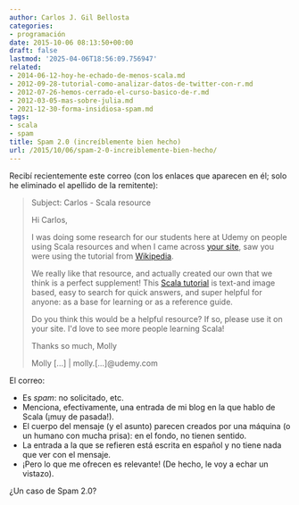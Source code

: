 ```yaml
---
author: Carlos J. Gil Bellosta
categories:
- programación
date: 2015-10-06 08:13:50+00:00
draft: false
lastmod: '2025-04-06T18:56:09.756947'
related:
- 2014-06-12-hoy-he-echado-de-menos-scala.md
- 2012-09-28-tutorial-como-analizar-datos-de-twitter-con-r.md
- 2012-07-26-hemos-cerrado-el-curso-basico-de-r.md
- 2012-03-05-mas-sobre-julia.md
- 2021-12-30-forma-insidiosa-spam.md
tags:
- scala
- spam
title: Spam 2.0 (increíblemente bien hecho)
url: /2015/10/06/spam-2-0-increiblemente-bien-hecho/
---
```


Recibí recientemente este correo (con los enlaces que aparecen en él; solo he eliminado el apellido de la remitente):

>Subject: Carlos - Scala resource
>
>Hi Carlos,
>
>I was doing some research for our students here at Udemy on people using Scala resources and when I came across [your site](http://www.datanalytics.com/2014/06/12/hoy-he-echado-de-menos-scala/), saw you were using the tutorial from [Wikipedia](http://en.wikipedia.org/wiki/Scala_(programming_language)).
>
>We really like that resource, and actually created our own that we think is a perfect supplement! This [Scala tutorial](https://blog.udemy.com/scala-tutorial-getting-started-with-scala/) is text-and image based, easy to search for quick answers, and super helpful for anyone: as a base for learning or as a reference guide.
>
>Do you think this would be a helpful resource? If so, please use it on your site. I'd love to see more people learning Scala!
>
>Thanks so much,
>Molly
>
>Molly [...] | molly.[...]@udemy.com

El correo:

* Es _spam_: no solicitado, etc.
* Menciona, efectivamente, una entrada de mi blog en la que hablo de Scala (¡muy de pasada!).
* El cuerpo del mensaje (y el asunto) parecen creados por una máquina (o un humano con mucha prisa): en el fondo, no tienen sentido.
* La entrada a la que se refieren está escrita en español y no tiene nada que ver con el mensaje.
* ¡Pero lo que me ofrecen es relevante! (De hecho, le voy a echar un vistazo).

¿Un caso de Spam 2.0?
